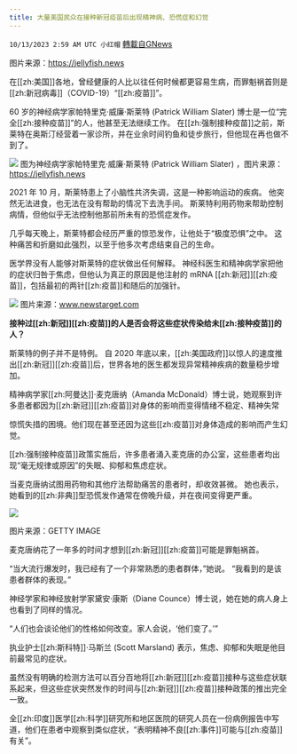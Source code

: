 ```yaml
---
title: 大量美国民众在接种新冠疫苗后出现精神病、恐慌症和幻觉
---
```

`10/13/2023 2:59 AM UTC 小红帽` [轉載自GNews](https://gnews.org/articles/1826801)

 图片来源：https://jellyfish.news

在[[zh:美国]]各地，曾经健康的人比以往任何时候都更容易生病，而罪魁祸首则是[[zh:新冠病毒]]（COVID-19）“[[zh:疫苗]]”。

  60 岁的神经病学家帕特里克·威廉·斯莱特 (Patrick William Slater) 博士是一位“完全[[zh:接种疫苗]]”的人，他甚至无法继续工作。 在[[zh:强制接种疫苗]]之前，斯莱特在奥斯汀经营着一家诊所，并在业余时间钓鱼和徒步旅行，但他现在再也做不到了。

![](ipfs://QmY9fPbs5By6tDm5zYtdMGeGYFbSk7dQ7poChBMmEthBke?.png)
图为神经病学家帕特里克·威廉·斯莱特 (Patrick William Slater) ，图片来源：https://jellyfish.news

  

2021 年 10 月，斯莱特患上了小脑性共济失调，这是一种影响运动的疾病。 他突然无法进食，也无法在没有帮助的情况下去洗手间。 斯莱特利用药物来帮助控制病情，但他似乎无法控制他那前所未有的恐慌症发作。

  

几乎每天晚上，斯莱特都会经历严重的惊恐发作，让他处于“极度恐惧”之中。 这种痛苦和折磨如此强烈，以至于他多次考虑结束自己的生命。

  

医学界没有人能够对斯莱特的症状做出任何解释。 神经科医生和精神病学家把他的症状归咎于焦虑，但他认为真正的原因是他注射的 mRNA [[zh:新冠]][[zh:疫苗]]，包括最初的两针[[zh:疫苗]]和随后的加强针。

  
![](ipfs://Qmdp6E2UMXfjR71v7hyJd8Eb5ypv8QWF7ARkzd1voyrygn?.png)
图片来源：www.newstarget.com

**接种过[[zh:新冠]][[zh:疫苗]]的人是否会将这些症状传染给未[[zh:接种疫苗]]的人？**

  

斯莱特的例子并不是特例。 自 2020 年底以来，[[zh:美国政府]]以惊人的速度推出[[zh:新冠]][[zh:疫苗]]后，世界各地的医生都发现异常精神疾病的数量稳步增加。

  

精神病学家[[zh:阿曼达]]·麦克唐纳（Amanda McDonald）博士说，她观察到许多患者都因为[[zh:新冠]][[zh:疫苗]]对身体的影响而变得情绪不稳定、精神失常

惊慌失措的困境。他们现在甚至还因为这些[[zh:疫苗]]对身体造成的影响而产生幻觉。

  

[[zh:强制接种疫苗]]政策实施后，许多患者涌入麦克唐的办公室，这些患者均出现“毫无规律或原因”的失眠、抑郁和焦虑症状。

  

当麦克唐纳试图用药物和其他疗法帮助痛苦的患者时，却收效甚微。 她也表示，她看到的[[zh:非典]]型恐慌发作通常在傍晚升级，并在夜间变得更严重。

  

![](ipfs://QmcAmxvWw87zBM47qSbGmVEhsELwXKpKSVGrdD9DBU9scG?.png)

图片来源：GETTY IMAGE

麦克唐纳花了一年多的时间才想到[[zh:新冠]][[zh:疫苗]]可能是罪魁祸首。

  

“当大流行爆发时，我已经有了一个非常熟悉的患者群体，”她说。 “我看到的是该患者群体的表现。”

  

神经学家和神经放射学家黛安·康斯（Diane Counce）博士说，她在她的病人身上也看到了同样的情况。

  

“人们也会谈论他们的性格如何改变。家人会说，‘他们变了。’”

  

执业护士[[zh:斯科特]]·马斯兰 (Scott Marsland) 表示，焦虑、抑郁和失眠是他目前最常见的症状。

  

虽然没有明确的检测方法可以百分百地将[[zh:新冠]][[zh:疫苗]]接种与这些症状联系起来，但这些症状突然发作的时间与[[zh:新冠]][[zh:疫苗]]接种政策的推出完全一致。

  

全[[zh:印度]]医学[[zh:科学]]研究所和地区医院的研究人员在一份病例报告中写道，他们在患者中观察到类似症状，“表明精神不良[[zh:事件]]可能与[[zh:疫苗]]有关”。
